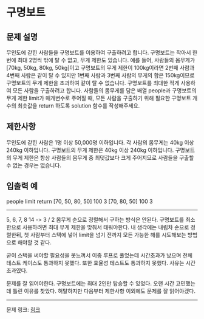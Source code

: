 # 구명보트
## 문제 설명

무인도에 갇힌 사람들을 구명보트를 이용하여 구출하려고 합니다. 구명보트는 작아서 한 번에 최대 2명씩 밖에 탈 수 없고, 무게 제한도 있습니다.
예를 들어, 사람들의 몸무게가 [70kg, 50kg, 80kg, 50kg]이고 구명보트의 무게 제한이 100kg이라면 2번째 사람과 4번째 사람은 같이 탈 수 있지만 1번째 사람과 3번째 사람의 무게의 합은 150kg이므로 구명보트의 무게 제한을 초과하여 같이 탈 수 없습니다.
구명보트를 최대한 적게 사용하여 모든 사람을 구출하려고 합니다.
사람들의 몸무게를 담은 배열 people과 구명보트의 무게 제한 limit가 매개변수로 주어질 때, 모든 사람을 구출하기 위해 필요한 구명보트 개수의 최솟값을 return 하도록 solution 함수를 작성해주세요.
## 제한사항
무인도에 갇힌 사람은 1명 이상 50,000명 이하입니다.
각 사람의 몸무게는 40kg 이상 240kg 이하입니다.
구명보트의 무게 제한은 40kg 이상 240kg 이하입니다.
구명보트의 무게 제한은 항상 사람들의 몸무게 중 최댓값보다 크게 주어지므로 사람들을 구출할 수 없는 경우는 없습니다.
## 입출력 예
people	limit	return
[70, 50, 80, 50]	100	3
[70, 80, 50]	100	3

***
5, 6, 7, 8 14 -> 3 / 2
몸무게 순으로 정렬해서 구하는 방식은 안된다. 구명보트를 최소한으로 사용하려면 최대 무게 제한을 맞춰서 태워야한다. 내 생각에는 내림차 순으로 정렬한뒤, 첫 사람부터 스택에 넣어 limit을 넘기 전까지 모든 가능한 해를 시도해보는 방법으로 해야할 것 같다.

굳이 스택을 써야할 필요성을 못느껴서 이중 루프로 풀었는데 시간초과가 났으며 전체 테스트 케이스도 통과하지 못했다. 또한 효율성 테스트도 통과하지 못했다. 사유는 시간초과였다. 

문제를 잘 읽어야한다. 구명보트에는 최대 2인만 탑승할 수 있었다. 오랜 시간 고민했는데 틀린 이유를 찾았다. 허탈하지만 다음부터 제한사항 이외에도 문제를 잘 읽어야겠다.

***
문제 링크: [링크](https://school.programmers.co.kr/learn/courses/30/lessons/42885)
